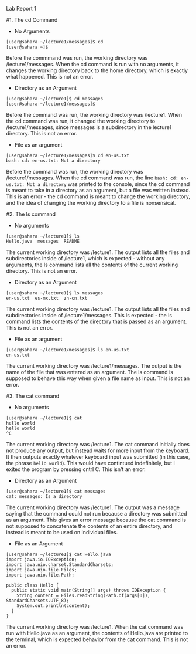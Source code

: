Lab Report 1

#1. The cd Command
- No Arguments
```
[user@sahara ~/lecture1/messages]$ cd
[user@sahara ~]$ 
```
Before the commmand was run, the working directory was /lecture1/messages. When the cd command is run with no arguments, it changes the working directory back to the home directory, which is exactly 
what happened. This is not an error. 

- Directory as an Argument
```
[user@sahara ~/lecture1]$ cd messages
[user@sahara ~/lecture1/messages]$ 
```
Before the command was run, the working directory was /lecture1. When the cd command was run, it changed the working directory to /lecture1/messages, since messages is a subdirectory in the lecture1 
directory. This is not an error. 

- File as an argument
```
[user@sahara ~/lecture1/messages]$ cd en-us.txt
bash: cd: en-us.txt: Not a directory
```
Before the command was run, the working directory was /lecture1/messages. When the cd command was run, the line `bash: cd: en-us.txt: Not a directory` was printed to the console, since the cd 
command is meant to take in a directory as an argument, but a file was written instead. This is an error - the cd command is meant to change the working directory, and the idea of changing the 
working directory to a file is nonsensical. 

#2. The ls command
- No arguments
```
[user@sahara ~/lecture1]$ ls
Hello.java  messages  README
```
The current working directory was /lecture1. The output lists all the files and subdirectories inside of /lecture1, which is expected - without any arguments, the ls command lists all the contents 
of the current working directory. This is not an error. 

- Directory as an Argument
```
[user@sahara ~/lecture1]$ ls messages
en-us.txt  es-mx.txt  zh-cn.txt
```
The current working directory was /lecture1. The output lists all the files and subdirectories inside of /lecture1/messages. This is expected - the ls command lists the contents of the directory 
that is passed as an argument. This is not an error.

- File as an argument
```
[user@sahara ~/lecture1/messages]$ ls en-us.txt
en-us.txt
```

The current working directory was /lecture1/messages. The output is the name of the file that was entered as an argument. The ls command is supposed to behave this way when given a file name as 
input. This is not an error. 

#3. The cat command
- No arguments
```
[user@sahara ~/lecture1]$ cat
hello world
hello world
^C
```
The current working directory was /lecture1. The cat command initially does not produce any output, but instead waits for more input from the keyboard. It then outputs exactly whatever keyboard 
input was submitted (in this case, the phrase `hello world`). This would have contintued indefinitely, but I exited the program by pressing cntrl C. This isn't an error.

- Directory as an Argument
```
[user@sahara ~/lecture1]$ cat messages
cat: messages: Is a directory
```
The current working directory was /lecture1. The output was a message saying that the command could not run because a directory was submitted as an argument. This gives an error message because the
cat command is not supposed to concatenate the contents of an entire directory, and instead is meant to be used on individual files. 

- File as an Argument
```
[user@sahara ~/lecture1]$ cat Hello.java
import java.io.IOException;
import java.nio.charset.StandardCharsets;
import java.nio.file.Files;
import java.nio.file.Path;

public class Hello {
  public static void main(String[] args) throws IOException {
    String content = Files.readString(Path.of(args[0]), StandardCharsets.UTF_8);    
    System.out.println(content);
  }
}
```
The current working directory was /lecture1. When the cat command was run with Hello.java as an argument, the contents of Hello.java are printed to the terminal, which is expected behavior from the 
cat command. This is not an error. 
